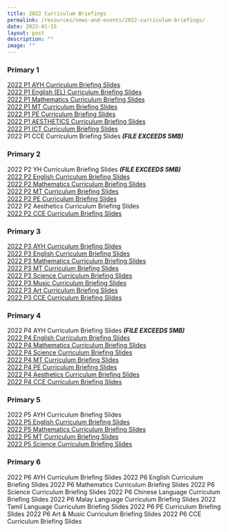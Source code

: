 ```yaml
---
title: 2022 Curriculum Briefings
permalink: /resources/news-and-events/2022-curriculum-briefings/
date: 2022-01-15
layout: post
description: ""
image: ""
---
```

### Primary 1
[2022 P1 AYH Curriculum Briefing Slides](/files/2022%20P1%20AYH%20Curriculum%20Briefing%20Slides.pdf)   
[2022 P1 English (EL) Curriculum Briefing Slides](/files/2022%20P1%20EL%20Curriculum%20Briefing%20Slides.pdf)   
[2022 P1 Mathematics Curriculum Briefing Slides](/files/2022%20P1%20MATH%20Curriculum%20Briefing%20Slides.pdf)   
[2022 P1 MT Curriculum Briefing Slides](/files/2022%20P1%20MT%20Curriculum%20Briefing%20Slides.pdf)   
[2022 P1 PE Curriculum Briefing Slides](/files/2022%20P1%20PE%20Curriculum%20Briefing%20Slides.pdf)   
[2022 P1 AESTHETICS Curriculum Briefing Slides](/files/2022%20P1%20Aesthetics%20Curriculum%20Briefing%20Slides_.pdf)   
[2022 P1 ICT Curriculum Briefing Slides](/files/2022%20P1%20ICT%20Curriculum%20Briefing%20Slides.pdf)   
2022 P1 CCE Curriculum Briefing Slides ***(FILE EXCEEDS 5MB)***



### Primary 2
2022 P2 YH Curriculum Briefing Slides ***(FILE EXCEEDS 5MB)***   
[2022 P2 English Curriculum Briefing Slides](/files/2022%20P2%20EL%20Curriculum%20Briefing.pdf)  
[2022 P2 Mathematics Curriculum Briefing Slides](/files/2022%20P2%20Math%20Curriculum%20Briefing.pdf)     
[2022 P2 MT Curriculum Briefing Slides](/files/2022%20P2%20MT%20Curriculum%20Brieifing.pdf)   
[2022 P2 PE Curriculum Briefing Slides](/files/2022%20P2%20PE%20Curriculum%20Briefing.pdf)   
2022 P2 Aesthetics Curriculum Briefing Slides  
[2022 P2 CCE Curriculum Briefing Slides](/files/2022%20P2%20CCE%20Curriculum%20Briefing.pdf)   



### Primary 3
[2022 P3 AYH Curriculum Briefing Slides](/files/P3%20Curriculum%20Briefing%202022%20SL%20%20AYH.pdf)   
[2022 P3 English Curriculum Briefing Slides](/files/2022%20P3%20English%20Curriculum%20Briefingpptx.pdf)   
[2022 P3 Mathematics Curriculum Briefing Slides](/files/2022%20P3%20Mathematics%20Curriculum%20Briefing%20Slides.pdf)   
[2022 P3 MT Curriculum Briefing Slides](/files/2022%20P3%20MT%20Curriculum%20Briefing%20Slides.pdf)   
[2022 P3 Science Curriculum Briefing Slides ](/files/2022%20P3%20Science%20Curriculum%20Briefing.pdf)  
[2022 P3 Music Curriculum Briefing Slides](/files/2022%20P3%20Music%20Curriculum%20Briefing%20Slides.pdf)  
[2022 P3 Art Curriculum Briefing Slides](/files/2022%20P3%20Art%20Curriculum%20Briefing%20Slides.pdf)   
[2022 P3 CCE Curriculum Briefing Slides](/files/2022%20P3%20CCE%20Curriculum%20Briefing%20Slides.pdf)   


### Primary 4
2022 P4 AYH Curriculum Briefing Slides  ***(FILE EXCEEDS 5MB)***    
[2022 P4 English Curriculum Briefing Slides](/files/2022%20P4%20EL%20Curriculum%20Briefing_updated_21%20Feb%202021.pdf)  
[2022 P4 Mathematics Curriculum Briefing Slides](/files/2022_P4_Math%20Curriculum_Briefing_for%20parents.pdf)    
[2022 P4 Science Curriculum Briefing Slides](/files/2022_P4%20Science%20Curriculum%20Briefing1.pdf)    
[2022 P4 MT Curriculum Briefing Slides](/files/2022%20P4%20MT%20Curriculum%20Brieifing%20Full%20Slides_revised.pdf)    
[2022 P4 PE Curriculum Briefing Slides](/files/P4%20PE%20Curriculum%20Briefing%202022.pdf)   
[2022 P4 Aesthetics Curriculum Briefing Slides](/files/P4%20Aesthetics%20Curriculum%20Briefing%202022_fin.pdf)    
[2022 P4 CCE Curriculum Briefing Slides](/files/2022_P4_CCE%20Curriculum%20briefing.pdf)






### Primary 5
2022 P5 AYH Curriculum Briefing Slides  
[2022 P5 English Curriculum Briefing Slides](/files/2022%20P5%20EL%20Curriculum%20Briefing_v21Jan_COMPLETE.pdf)   
[2022 P5 Mathematics Curriculum Briefing Slides](/files/2022_P5%20Math%20Curriculum%20Briefing.pdf)   
[2022 P5 MT Curriculum Briefing Slides](/files/2022%20P5%20MT%20Curriculum%20Brieifingpptx.pdf)   
[2022 P5 Science Curriculum Briefing Slides](/files/2022_P5%20Science%20Curriculum%20Briefing.pdf)

### Primary 6
2022 P6 AYH Curriculum Briefing Slides
2022 P6 English Curriculum Briefing Slides
2022 P6 Mathematics Curriculum Briefing Slides
2022 P6 Science Curriculum Briefing Slides
2022 P6 Chinese Language Curriculum Briefing Slides
2022 P6 Malay Language Curriculum Briefing Slides
2022 Tamil Language Curriculum Briefing Slides
2022 P6 PE Curriculum Briefing Slides
2022 P6 Art & Music Curriculum Briefing Slides
2022 P6 CCE Curriculum Briefing Slides